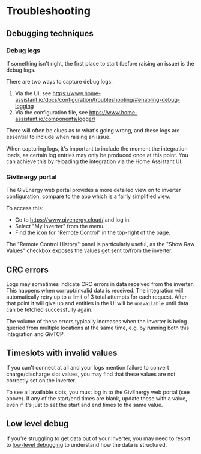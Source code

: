 # Troubleshooting

## Debugging techniques

### Debug logs

If something isn't right, the first place to start (before raising an issue) is the debug logs.

There are two ways to capture debug logs:

1. Via the UI, see https://www.home-assistant.io/docs/configuration/troubleshooting/#enabling-debug-logging
2. Via the configuration file, see https://www.home-assistant.io/components/logger/

There will often be clues as to what's going wrong, and these logs are essential to include when raising an issue.

When capturing logs, it's important to include the moment the integration loads, as certain log entries may only be produced once at this point. You can achieve this by reloading the integration via the Home Assistant UI.

### GivEnergy portal

The GivEnergy web portal provides a more detailed view on to inverter configuration, compare to the app which is a fairly simplified view.

To access this:

- Go to https://www.givenergy.cloud/ and log in.
- Select "My Inverter" from the menu.
- Find the icon for "Remote Control" in the top-right of the page.

The "Remote Control History" panel is particularly useful, as the "Show Raw Values" checkbox exposes the values get sent to/from the inverter.

## CRC errors

Logs may sometimes indicate CRC errors in data received from the inverter. This happens when corrupt/invalid data is received. The integration will automatically retry up to a limit of 3 total attempts for each request. After that point it will give up and entities in the UI will be `unavailable` until data can be fetched successfully again.

The volume of these errors typically increases when the inverter is being queried from multiple locations at the same time, e.g. by running both this integration and GivTCP.

## Timeslots with invalid values

If you can't connect at all and your logs mention failure to convert charge/discharge slot values, you may find that these values are not correctly set on the inverter.

To see all available slots, you must log in to the GivEnergy web portal (see above). If any of the start/end times are blank, update these with a value, even if it's just to set the start and end times to the same value.

## Low level debug

If you're struggling to get data out of your inverter, you may need to resort to [low-level debugging](debug.md) to understand how the data is structured.
